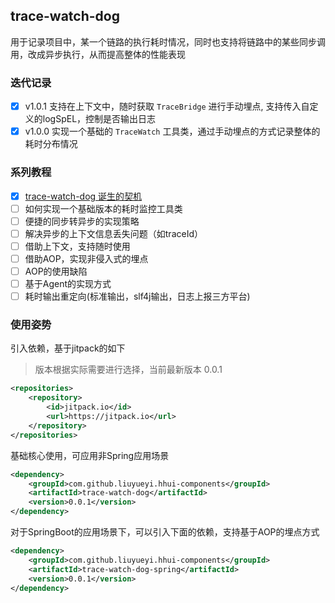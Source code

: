 trace-watch-dog
---

用于记录项目中，某一个链路的执行耗时情况，同时也支持将链路中的某些同步调用，改成异步执行，从而提高整体的性能表现

### 迭代记录

- [x] v1.0.1 支持在上下文中，随时获取 `TraceBridge` 进行手动埋点, 支持传入自定义的logSpEL，控制是否输出日志
- [x] v1.0.0 实现一个基础的 `TraceWatch` 工具类，通过手动埋点的方式记录整体的耗时分布情况

### 系列教程

- [x] [trace-watch-dog 诞生的契机]()
- [ ] 如何实现一个基础版本的耗时监控工具类
- [ ] 便捷的同步转异步的实现策略
- [ ] 解决异步的上下文信息丢失问题（如traceId）
- [ ] 借助上下文，支持随时使用
- [ ] 借助AOP，实现非侵入式的埋点
- [ ] AOP的使用缺陷
- [ ] 基于Agent的实现方式
- [ ] 耗时输出重定向(标准输出，slf4j输出，日志上报三方平台)

### 使用姿势

引入依赖，基于jitpack的如下

> 版本根据实际需要进行选择，当前最新版本 0.0.1 

```xml
<repositories>
    <repository>
        <id>jitpack.io</id>
        <url>https://jitpack.io</url>
    </repository>
</repositories>
```

基础核心使用，可应用非Spring应用场景

```xml
<dependency>
    <groupId>com.github.liuyueyi.hhui-components</groupId>
    <artifactId>trace-watch-dog</artifactId>
    <version>0.0.1</version>
</dependency>
```

对于SpringBoot的应用场景下，可以引入下面的依赖，支持基于AOP的埋点方式

```xml
<dependency>
    <groupId>com.github.liuyueyi.hhui-components</groupId>
    <artifactId>trace-watch-dog-spring</artifactId>
    <version>0.0.1</version>
</dependency>
```

